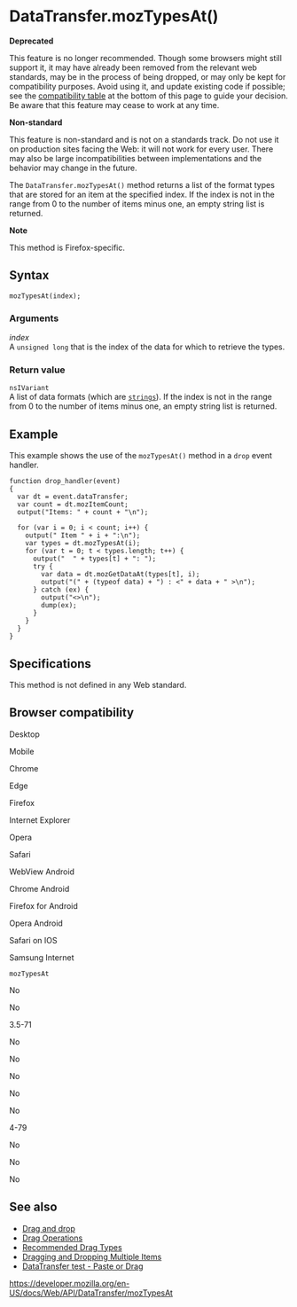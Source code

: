 # DataTransfer.mozTypesAt()

**Deprecated**

This feature is no longer recommended. Though some browsers might still support it, it may have already been removed from the relevant web standards, may be in the process of being dropped, or may only be kept for compatibility purposes. Avoid using it, and update existing code if possible; see the [compatibility table](#browser_compatibility) at the bottom of this page to guide your decision. Be aware that this feature may cease to work at any time.

**Non-standard**

This feature is non-standard and is not on a standards track. Do not use it on production sites facing the Web: it will not work for every user. There may also be large incompatibilities between implementations and the behavior may change in the future.

The `DataTransfer.mozTypesAt()` method returns a list of the format types that are stored for an item at the specified index. If the index is not in the range from 0 to the number of items minus one, an empty string list is returned.

**Note**

This method is Firefox-specific.

## Syntax

    mozTypesAt(index);

### Arguments

_index_  
A `unsigned long` that is the index of the data for which to retrieve the types.

### Return value

<span class="page-not-created">`nsIVariant`</span>  
A list of data formats (which are [`strings`](../domstring)). If the index is not in the range from 0 to the number of items minus one, an empty string list is returned.

## Example

This example shows the use of the `mozTypesAt()` method in a `drop` event handler.

    function drop_handler(event)
    {
      var dt = event.dataTransfer;
      var count = dt.mozItemCount;
      output("Items: " + count + "\n");

      for (var i = 0; i < count; i++) {
        output(" Item " + i + ":\n");
        var types = dt.mozTypesAt(i);
        for (var t = 0; t < types.length; t++) {
          output("  " + types[t] + ": ");
          try {
            var data = dt.mozGetDataAt(types[t], i);
            output("(" + (typeof data) + ") : <" + data + " >\n");
          } catch (ex) {
            output("<>\n");
            dump(ex);
          }
        }
      }
    }

## Specifications

This method is not defined in any Web standard.

## Browser compatibility

Desktop

Mobile

Chrome

Edge

Firefox

Internet Explorer

Opera

Safari

WebView Android

Chrome Android

Firefox for Android

Opera Android

Safari on IOS

Samsung Internet

`mozTypesAt`

No

No

3.5-71

No

No

No

No

No

4-79

No

No

No

## See also

- [Drag and drop](../html_drag_and_drop_api)
- [Drag Operations](../html_drag_and_drop_api/drag_operations)
- [Recommended Drag Types](../html_drag_and_drop_api/recommended_drag_types)
- [Dragging and Dropping Multiple Items](../html_drag_and_drop_api/multiple_items)
- [DataTransfer test - Paste or Drag](https://codepen.io/tech_query/pen/MqGgap)

<a href="https://developer.mozilla.org/en-US/docs/Web/API/DataTransfer/mozTypesAt" class="_attribution-link">https://developer.mozilla.org/en-US/docs/Web/API/DataTransfer/mozTypesAt</a>
